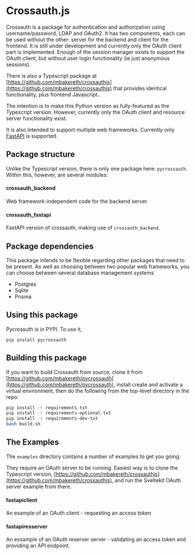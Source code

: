 # Crossauth.js

Crossauth is a package for authentication and authorization using username/password, LDAP and OAuth2.  It has two components, each can be used without the other: server for the backend and client for the frontend.  It is still under development and currently only the OAuth
client part is implemented.  Enough of the session manager exists to support the
OAuth client, but without user login functionality (ie just anonymous sessions).

There is also a Typescript package at [https://github.com/mbakereth/crossauthjs](https://github.com/mbakereth/crossauthjs) that provides identical functionality, plus frontend Javascript..

The intention is to make this Python version as fully-featured as the Typescript version.  However, currently only the OAuth client and resource server functionality exist.

It is also intended to support multiple web frameworks.  Currently only [FastAPI](https://fastapi.tiangolo.com/) is supported.

## Package structure

Unlike the Typescript version, there is only one package here: `pycrossauth`.  Within this, however, are several modules:

#### crossauth_backend

Web framework-independent code for the backend server.

#### crossauth_fastapi

FastAPI version of crossauth, making use of `crossauth_backend`.

## Package dependencies

This package intends to be flexible regarding other packages that need to be present.  As well as choosing between two popular web frameworks, you can choose between several database management systems

* Postgres
* Sqlite
* Prisma

## Using this package

Pycrossuth is in PYPI.  To use it, 

```shell
pip install pycrossauth
```

## Building this package

If you want to build Crossauth from source, clone it from [https://github.com/mbakereth/pycrossauth](https://github.com/mbakereth/pycrossauth), install create and activate a virtual environment, then do the following from the top-level directory in the repo:

```bash
pip install -r requirements.txt
pip install -r requirements-optional.txt
pip install -r requirements-dev-txt
bash build.sh
```

## The Examples

The `examples` directory contains a number of examples to get you going.

They require an OAuth server to be running.  Easiest way is to clone the Typescript version, [https://github.com/mbakereth/crossauthjs](https://github.com/mbakereth/crossauthjs), and run the Sveltekit OAuth server example from there.

#### fastapiclient

An example of an OAuth client - requesting an access token

#### fastapiresserver

An exsample of an OAuth reserver server - validating an access token and providing an API endpoint.

